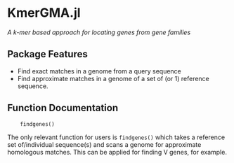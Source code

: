 # KmerGMA.jl
*A k-mer based approach for locating genes from gene families*

## Package Features
- Find exact matches in a genome from a query sequence
- Find approximate matches in a genome of a set of (or 1) reference sequence.

## Function Documentation
```@docs
    findgenes()
```
The only relevant function for users is ```findgenes()``` which takes a reference set of/individual sequence(s) and scans a genome for approximate homologous matches. This can be applied for finding V genes, for example. 

